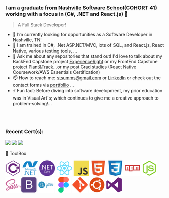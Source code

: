### I am a graduate from [Nashville Software School](http://nashvillesoftwareschool.com/)(COHORT 41) working with a focus in (C#, .NET and React.js) 👋
> A Full Stack Developer!

- 🔭 I’m currently looking for opportunities as a Software Developer in Nashville, TN!
- 🌱 I am trained in C#, .Net ASP.NET/MVC, lots of SQL, and React.js, React Native, various testing tools, ...
- 💬 Ask me about any repositories that stand out! I'd love to talk about my BackEnd Capstone project [ExperienceRight](https://github.com/TriggSumms/BackEnd-Capstone--TS-ExperienceRight-) or my FrontEnd Capstone project [Plant&Track](https://github.com/TriggSumms/Plant-and-Track)...or my post Grad studies (React Native Coursework/AWS Essentials Certification)
- 📫 How to reach me: stsumms@gmail.com or [Linkedln](https://www.linkedin.com/in/triggsumms/) or check out the contact forms via [portfollio](https://triggsumms.github.io/) ...
- ⚡ Fun fact: Before diving into software development, my prior education was in Visual Art's; which continues to give me a creative approach to problem-solving!...

<br></br>
### Recent Cert(s):
<img src="https://res.cloudinary.com/triggsumms/image/upload/v1607031795/fep9gbhzxwtqrqtqbad4.png" width="30%"></img>
<img src="https://res.cloudinary.com/triggsumms/image/upload/v1613874579/nkdxqar0y0ge03fx9j9g.jpg" width="30%"></img>
<img src="https://res.cloudinary.com/triggsumms/image/upload/v1613874636/vnvsfitohcna06svjopo.png" width="30%"></img>

🧰 ToolBox

<img src="https://github.com/devicons/devicon/blob/master/icons/csharp/csharp-line.svg" alt="C# Logo" width="50" hieght="50" />
 <img src="https://github.com/devicons/devicon/blob/master/icons/dot-net/dot-net-plain-wordmark.svg" alt=".NEt" width="50" hieght="50" />
<img src="https://github.com/devicons/devicon/blob/master/icons/dotnetcore/dotnetcore-original.svg"  alt=".Net Core" width="50" hieght="50"/>
 <img src="https://github.com/devicons/devicon/blob/master/icons/react/react-original.svg"  alt="React logo" width="50" hieght="50"/> 
 <img src="https://github.com/devicons/devicon/blob/master/icons/javascript/javascript-original.svg" alt="Javascript Logo" width="50" hieght="50" />
 <img src="https://github.com/devicons/devicon/blob/master/icons/html5/html5-original.svg"  alt="HTML5 logo" width="50" hieght="50"/> <img src="https://github.com/devicons/devicon/blob/master/icons/css3/css3-original.svg"  alt="CSS3 logo" width="50" hieght="50"/> 
 <img src="https://github.com/devicons/devicon/blob/master/icons/npm/npm-original-wordmark.svg"  alt="Npm" width="50" hieght="50"/>
<img src="https://github.com/devicons/devicon/blob/master/icons/nodejs/nodejs-original.svg"  alt="Node Logo" width="50" hieght="50"/> 
<img src="https://github.com/devicons/devicon/blob/master/icons/sass/sass-original.svg"  alt="SASS" width="50" hieght="50"/><img src="https://github.com/devicons/devicon/blob/master/icons/bootstrap/bootstrap-plain.svg"  alt="bootstrap logo" width="50" hieght="50"/> 
<img src="https://github.com/devicons/devicon/blob/master/icons/yarn/yarn-original-wordmark.svg"  alt="Yarn" width="50" hieght="50"/>
<img src="https://github.com/devicons/devicon/blob/master/icons/figma/figma-original.svg"  alt="Figma" width="50" hieght="50"/>
<img src="https://github.com/devicons/devicon/blob/master/icons/git/git-original.svg"  alt="Git logo" width="50" hieght="50"/>
<img src="https://github.com/devicons/devicon/blob/master/icons/ubuntu/ubuntu-plain.svg"  alt="ubuntu" width="50" hieght="50"/>
<img src="https://github.com/devicons/devicon/blob/master/icons/visualstudio/visualstudio-plain.svg"  alt="VSCode Logo" width="50" hieght="50"/>


